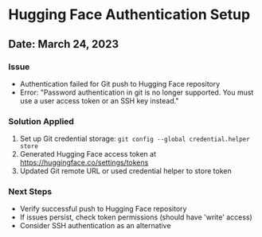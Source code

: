 # Hugging Face Authentication Setup

## Date: March 24, 2023

### Issue
- Authentication failed for Git push to Hugging Face repository
- Error: "Password authentication in git is no longer supported. You must use a user access token or an SSH key instead."

### Solution Applied
1. Set up Git credential storage: `git config --global credential.helper store`
2. Generated Hugging Face access token at https://huggingface.co/settings/tokens
3. Updated Git remote URL or used credential helper to store token

### Next Steps
- Verify successful push to Hugging Face repository
- If issues persist, check token permissions (should have 'write' access)
- Consider SSH authentication as an alternative 